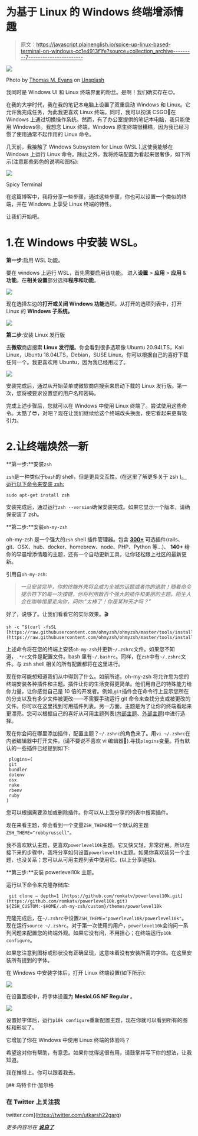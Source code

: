 # 为基于 Linux 的 Windows 终端增添情趣

> 原文：<https://javascript.plainenglish.io/spice-up-linux-based-terminal-on-windows-cc1e4913f1fe?source=collection_archive---------7----------------------->

![](img/31babb4ebb54f0dd2071571e6d893834.png)

Photo by [Thomas M. Evans](https://unsplash.com/@grfxman?utm_source=medium&utm_medium=referral) on [Unsplash](https://unsplash.com?utm_source=medium&utm_medium=referral)

我同时是 Windows UI 和 Linux 终端界面的粉丝。是啊！我们确实存在😉。

在我的大学时代，我在我的笔记本电脑上设置了双重启动 Windows 和 Linux。它允许我完成任务，为此我更喜欢 Linux 终端。同时，我可以扮演 CSGO🔫在 Windows 上通过切换操作系统。然而，有了办公室提供的笔记本电脑，我只能使用 Windows😞。我想念 Linux 终端，Windows 原生终端很糟糕，因为我已经习惯了使用通常不起作用的 Linux 命令。

几天前，我接触了 Windows Subsystem for Linux (WSL ),这使我能够在 Windows 上运行 Linux 命令。除此之外，我将终端配置为看起来很奢侈，如下所示(注意那些彩色的说明和图标):

![](img/9f0e929d7f85bad4b96574c03d47fc6a.png)

Spicy Terminal

在这篇博客中，我将分享一些步骤，通过这些步骤，你也可以设置一个类似的终端，并在 Windows 上享受 Linux 终端的特性。

让我们开始吧。

# 1.在 Windows 中安装 WSL。

**第一步**:启用 WSL 功能。

要在 windows 上运行 WSL，首先需要启用该功能。
进入**设置** > **应用** > **应用** & **功能**。在**相关设置**部分选择**程序和功能**。

![](img/7255ce858b0dc80045dbf60e3703ec1e.png)

现在选择左边的**打开或关闭 Windows 功能**选项。从打开的选项列表中，打开 Linux 的 **Windows 子系统。**

![](img/86bc9c737b3f55b4c636730c72c3f282.png)

**第二步**:安装 Linux 发行版

去**微软**商店搜索 **Linux 发行版**。你会看到很多选项像 Ubuntu 20.94LTS，Kali Linux，Ubuntu 18.04LTS，Debian，SUSE Linux。你可以根据自己的喜好下载任何一个。我更喜欢用 Ubuntu，因为我已经用过了。

![](img/5c917e6c6a5f5f5f403d9a0beaed542f.png)

安装完成后，通过从开始菜单或微软商店搜索来启动下载的 Linux 发行版。第一次，您将被要求设置您的用户名和密码。

完成上述步骤后，您就可以在 Windows 中使用 Linux 终端了。尝试使用这些命令。太酷了😎，对吧？现在让我们继续给这个终端改头换面，使它看起来更有吸引力。

# 2.让终端焕然一新

**第一步:**安装`zsh`

`zsh`是一种类似于`bash`的 shell，但是更具交互性。(在这里了解更多关于 zsh [)。运行以下命令来安装 zsh:](https://www.zsh.org/)

```
sudo apt-get install zsh
```

安装完成后，通过运行`zsh --version`确保安装完成。如果它显示一个版本，请确保安装了 zsh。

**第二步:**安装`oh-my-zsh`

oh-my-zsh 是一个强大的`zsh` shell 插件管理器。包含 [**300+**](https://github.com/ohmyzsh/ohmyzsh/wiki/Plugins) 可选插件(rails、git、OSX、hub、docker、homebrew、node、PHP、Python 等...)、 **140+** 给你的早晨增添情趣的主题，还有一个自动更新工具，让你轻松跟上社区的最新更新。

引用自`oh-my-zsh`:

> *一旦安装完毕，你的终端外壳将会成为全城的话题或者你的退款！随着命令提示符下的每一次按键，你将利用数百个强大的插件和美丽的主题。陌生人会在咖啡馆里走向你，问你:“太棒了！你是某种天才吗？”*

好了，说够了。让我们看看它的实际效果。🎬

```
sh -c “$(curl -fsSL [https://raw.githubusercontent.com/ohmyzsh/ohmyzsh/master/tools/install.sh](https://raw.githubusercontent.com/ohmyzsh/ohmyzsh/master/tools/install.sh))"
```

上述命令将在您的终端上安装`oh-my-zsh`并更新`~/.zshrc`文件。如果您不知道，`.*rc`文件是配置文件。bash 里有`~/.bashrc`。同样，在`zsh`中有`~/.zshrc`文件。与 zsh shell 相关的所有配置都将在这里进行。

现在你可能想知道我们从中得到了什么。如前所述，oh-my-zsh 将允许您为您的终端安装各种插件和主题。插件让你的生活变得更简单。他们用自己的特殊能力给你力量，让你感觉自己是 10 倍的开发者。例如,`git`插件会在命令行上显示您所在的分支以及有多少文件被更改——不需要手动运行 git 命令来查找分支或被更改的文件。你可以在这里找到可用插件列表。另一方面，主题是为了让你的终端看起来更漂亮。您可以根据自己的喜好从可用主题列表([内部主题](https://github.com/ohmyzsh/ohmyzsh/wiki/Themes)、[外部主题](https://github.com/ohmyzsh/ohmyzsh/wiki/External-themes))中进行选择。

现在你会问在哪里添加插件，配置主题？`~/.zshrc`的角色来了。用`vi ~/.zshrc`在内嵌编辑器中打开文件。(请不要说不喜欢 vi 编辑器🙉).寻找`plugins`变量。将有默认的一些插件已经提到如下:

```
 plugins=(
 git
 bundler
 dotenv
 osx
 rake
 rbenv
 ruby
)
```

您可以根据需要添加或删除插件。你可以从上面分享的列表中搜索插件。

现在来看主题，你会看到一个变量`ZSH_THEME`和一个默认的主题`ZSH_THEME="robbyrussell"`。

我不喜欢默认主题，更喜欢`powerlevel10k`主题。它又快又轻，非常好用。所以在接下来的步骤中，我将分享如何设置`powerlevel10k`主题。如果你喜欢装另一个主题，也没关系；您可以从可用主题列表中使用它。(以上分享链接)。

**第三步:**安装 powerlevel10k 主题。

运行以下命令来克隆存储库:

```
 git clone — depth=1 [https://github.com/romkatv/powerlevel10k.git](https://github.com/romkatv/powerlevel10k.git) ${ZSH_CUSTOM:-$HOME/.oh-my-zsh/custom}/themes/powerlevel10k
```

克隆完成后，在`~/.zshrc`中设置`ZSH_THEME="powerlevel10k/powerlevel10k"`。现在运行`source ~/.zshrc`。对于第一次使用的用户，`powerlevel10k`会询问一系列问题来配置您的终端外观。如果它没有问，不用担心；在终端运行`p10k configure`。

如果您注意到图标或形状没有正确呈现，这意味着没有安装所需的字体。在这里安装所有提到的字体。

在 Windows 中安装字体后，打开 Linux 终端设置(如下所示):

![](img/c4f6fa7a58fdbf13aebf9cd3ecec7962.png)

在设置面板中，将字体设置为 **MesloLGS NF Regular** 。

![](img/e7a69737f24b907a7124c3d5620a436f.png)

设置好字体后，运行`p10k configure`重新配置主题，现在你就可以看到所有的图标和形状了。

它增加了你在 Windows 中使用 Linux 终端的体验吗？

希望这对你有帮助，有意思。如果你觉得这很有用，请鼓掌并写下你的想法，让我知道。

我在推特上。你可以跟着我去。

[](https://twitter.com/utkarsh22garg) [## 乌特卡什·加尔格

### 在 Twitter 上关注我

twitter.com](https://twitter.com/utkarsh22garg) 

*更多内容尽在* [***说白了***](http://plainenglish.io/)